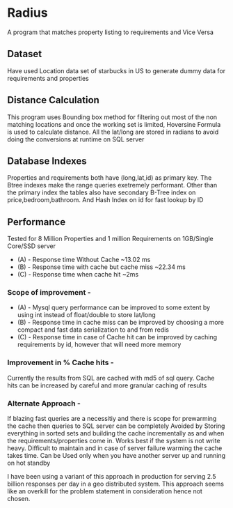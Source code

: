 # Radius

A program that matches property listing to requirements and Vice Versa
## Dataset
Have used Location data set of starbucks in US to generate dummy data for requirements and properties

## Distance Calculation

This program uses Bounding box method for filtering out most of the non matching locations and once the working set is limited,
Hoversine Formula is used to calculate distance. All the lat/long are stored in radians to avoid doing the conversions at 
runtime on SQL server

## Database Indexes

Properties and requirements both have (long,lat,id) as primary key. The Btree indexes make the range queries exetremely performant. Other than the
primary index the tables also have secondary B-Tree index on price,bedroom,bathroom. And Hash Index on id for fast lookup by ID


## Performance

Tested for 8 Million Properties and 1 million Requirements on 1GB/Single Core/SSD server 
- (A) - Response time Without Cache  ~13.02 ms
- (B) - Response time with cache but cache miss ~22.34 ms
- (C) - Response time when cache hit ~2ms

### Scope of improvement -
- (A) - Mysql query performance can be improved to some extent by using int instead of float/double to store lat/long
- (B) - Response time in cache miss can be improved by choosing a more compact and fast data serialization to and from redis
- (C) - Response time in case of Cache hit can be improved by caching requirements by id, however that will need more memory

### Improvement in % Cache hits -
Currently the results from SQL are cached with md5 of sql query. Cache hits can be increased by careful and more 
granular caching of results

### Alternate Approach -

If blazing fast queries are a necessitiy and there is scope for prewarming the cache then queries to SQL server can be completely
Avoided by Storing everything in sorted sets and building the cache incrementally as and when the requirements/properties come in.
Works best if the system is not write heavy. Difficult to maintain and in case of server failure warming the cache takes time.
Can be Used only when you have another server up and running on hot standby

I have been using a variant of this approach in production for serving 2.5 billion responses per day in a geo distributed system.
This approach seems like an overkill for the problem statement in consideration hence not chosen.

